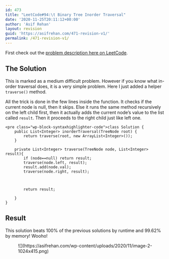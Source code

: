 ```yaml
---
id: 473
title: "LeetCode#94:\t Binary Tree Inorder Traversal"
date: '2020-11-25T20:11:12+00:00'
author: 'Asif Rehan'
layout: revision
guid: 'https://asifrehan.com/471-revision-v1/'
permalink: /471-revision-v1/
---
```


First check out the [problem description here on LeetCode](https://leetcode.com/problems/binary-tree-inorder-traversal/).

## The Solution

This is marked as a medium difficult problem. However if you know what in-order traversal does, it is a very simple problem. Here I just added a helper `traverse()` method.

All the trick is done in the few lines inside the function. It checks if the current node is null, then it skips. Else it runs the same method recursively on the left child first, then it actually adds the current node’s value to the list called `result`. Then it proceeds to the right child just like left one.

```
<pre class="wp-block-syntaxhighlighter-code">class Solution {
    public List<Integer> inorderTraversal(TreeNode root) {
        return traverse(root, new ArrayList<Integer>()); 
    }

    private List<Integer> traverse(TreeNode node, List<Integer> result){
        if (node==null) return result;        
        traverse(node.left, result);        
        result.add(node.val);        
        traverse(node.right, result);
        

        
        return result;
        
    }
}
```

## Result

This solution beats 100% of the previous solutions by runtime and 99.62% by memory! Wooho!

<figure class="wp-block-image size-large">![](https://asifrehan.com/wp-content/uploads/2020/11/image-2-1024x415.png)</figure>